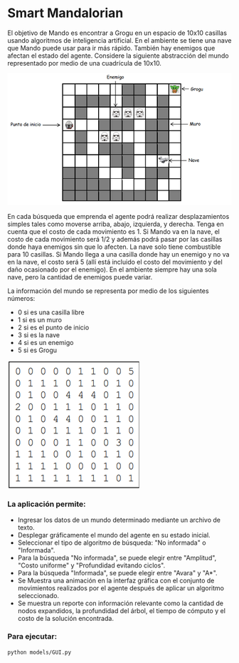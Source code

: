 # Smart Mandalorian

 El objetivo de Mando es encontrar a Grogu en un espacio de 10x10 
casillas usando algoritmos de inteligencia artificial. En el ambiente se tiene una nave que Mando 
puede usar para ir más rápido. También hay enemigos que afectan el estado del agente. 
Considere la siguiente abstracción del mundo representado por medio de una cuadrícula de 
10x10. 

![Doc image](images/example.png)

En cada búsqueda que emprenda el agente podrá realizar desplazamientos simples tales como 
moverse arriba, abajo, izquierda, y derecha. Tenga en cuenta que el costo de cada movimiento 
es 1. Si Mando va en la nave, el costo de cada movimiento será 1/2 y además podrá pasar por las 
casillas donde haya enemigos sin que lo afecten. La nave solo tiene combustible para 10 casillas. 
Si Mando llega a una casilla donde hay un enemigo y no va en la nave, el costo será 5 (allí está 
incluido el costo del movimiento y del daño ocasionado por el enemigo). En el ambiente siempre 
hay una sola nave, pero la cantidad de enemigos puede variar.

La información del mundo se representa por medio de los siguientes números: 

- 0 si es una casilla libre 
- 1 si es un muro
- 2 si es el punto de inicio
- 3 si es la nave 
- 4 si es un enemigo
- 5 si es Grogu

![Doc image](images/matrix_example.png)

### La aplicación permite:

- Ingresar los datos de un mundo determinado mediante un archivo de texto.
- Desplegar gráficamente el mundo del agente en su estado inicial.
- Seleccionar el tipo de algoritmo de búsqueda: "No informada" o "Informada".
- Para la búsqueda "No informada", se puede elegir entre "Amplitud", "Costo uniforme" y "Profundidad evitando ciclos".
- Para la búsqueda "Informada", se puede elegir entre "Avara" y "A*".
- Se Muestra una animación en la interfaz gráfica con el conjunto de movimientos realizados por el agente después de aplicar un algoritmo seleccionado.
- Se muestra un reporte con información relevante como la cantidad de nodos expandidos, la profundidad del árbol, el tiempo de cómputo y el costo de la solución encontrada.

### Para ejecutar:

```shell
python models/GUI.py
```
